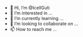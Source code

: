- 👋 Hi, I’m @IcellGuti
- 👀 I’m interested in ...
- 🌱 I’m currently learning ...
- 💞️ I’m looking to collaborate on ...
- 📫 How to reach me ...

<!---
IcellGuti/IcellGuti is a ✨ special ✨ repository because its `README.md` (this file) appears on your GitHub profile.
You can click the Preview link to take a look at your changes.
--->

